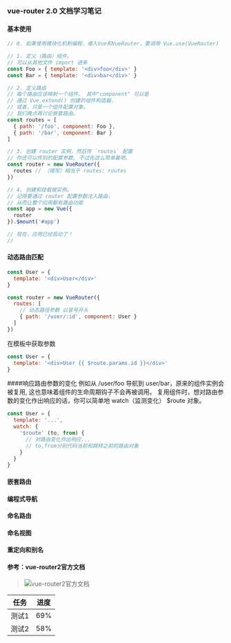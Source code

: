 ### vue-router 2.0 文档学习笔记

#### 基本使用
```javascript
// 0. 如果使用模块化机制编程，導入Vue和VueRouter，要调用 Vue.use(VueRouter)

// 1. 定义（路由）组件。
// 可以从其他文件 import 进来
const Foo = { template: '<div>foo</div>' }
const Bar = { template: '<div>bar</div>' }

// 2. 定义路由
// 每个路由应该映射一个组件。 其中"component" 可以是
// 通过 Vue.extend() 创建的组件构造器，
// 或者，只是一个组件配置对象。
// 我们晚点再讨论嵌套路由。
const routes = [
  { path: '/foo', component: Foo },
  { path: '/bar', component: Bar }
]

// 3. 创建 router 实例，然后传 `routes` 配置
// 你还可以传别的配置参数, 不过先这么简单着吧。
const router = new VueRouter({
  routes // （缩写）相当于 routes: routes
})

// 4. 创建和挂载根实例。
// 记得要通过 router 配置参数注入路由，
// 从而让整个应用都有路由功能
const app = new Vue({
  router
}).$mount('#app')

// 现在，应用已经启动了！
// 
```

#### 动态路由匹配
```javascript
const User = {
  template: '<div>User</div>'
}

const router = new VueRouter({
  routes: [
    // 动态路径参数 以冒号开头
    { path: '/user/:id', component: User }
  ]
})
```

在模板中获取参数
```javascript
const User = {
  template: '<div>User {{ $route.params.id }}</div>'
}
```

####响应路由参数的变化
例如从 /user/foo 导航到 user/bar，原来的组件实例会被复用, 这也意味着组件的生命周期钩子不会再被调用。
复用组件时，想对路由参数的变化作出响应的话，你可以简单地 watch（监测变化） $route 对象。
```javascript
const User = {
  template: '...',
  watch: {
    '$route' (to, from) {
      // 对路由变化作出响应...
      // to,from分别代码当前和跳转之前的路由对象
    }
  }
}
```

#### 嵌套路由

#### 编程式导航

#### 命名路由

#### 命名视图

#### 重定向和别名

#### 参考：vue-router2官方文档
>![vue-router2官方文档](https://router.vuejs.org/zh-cn/)

 任务 | 进度
 ------|------
 测试1 | 69%
 测试2 | 58% 
